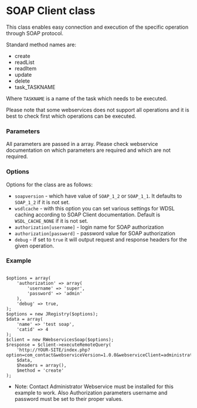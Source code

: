 # SOAP Client class

This class enables easy connection and execution of the specific operation through SOAP protocol.

Standard method names are:
- create
- readList
- readItem
- update
- delete
- task_TASKNAME

Where `TASKNAME` is a name of the task which needs to be executed.

Please note that some webservices does not support all operations and it is best to check first which operations can be executed.

### Parameters

All parameters are passed in a array. Please check webservice documentation on which parameters are required and which are not required.

### Options

Options for the class are as follows:

- `soapversion` - which have value of `SOAP_1_2` or `SOAP_1_1`. It defaults to `SOAP_1_2` if it is not set.
- `wsdlcache` - with this option you can set various settings for WDSL caching according to SOAP Client documentation. Default is `WSDL_CACHE_NONE` if it is not set.
- `authorization[username]` - login name for SOAP authorization
- `authorization[password]` - password value for SOAP authorization
- `debug` - if set to `true` it will output request and response headers for the given operation.

### Example

```

$options = array(
	'authorization' => array(
		'username' => 'super',
		'password' => 'admin'
	),
	'debug' => true,
);
$options = new JRegistry($options);
$data = array(
	'name' => 'test soap',
	'catid' => 4
);
$client = new RWebservicesSoap($options);
$response = $client->executeRemoteQuery(
	'http://YOUR-SITE/index.php?option=com_contact&webserviceVersion=1.0.0&webserviceClient=administrator&api=soap&wsdl',
	$data,
	$headers = array(),
	$method = 'create'
);

```

* Note: Contact Administrator Webservice must be installed for this example to work. Also Authorization parameters username and password must be set to their proper values.